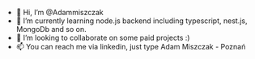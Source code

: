 - 👋 Hi, I’m @Adammiszczak
- 🌱 I’m currently learning node.js backend  including typescript, nest.js, MongoDb and so on.
- 💞️ I’m looking to collaborate on some paid projects :)
- 📫 You can reach me via linkedin, just type Adam Miszczak - Poznań

<!---
Adammiszczak/Adammiszczak is a ✨ special ✨ repository because its `README.md` (this file) appears on your GitHub profile.
You can click the Preview link to take a look at your changes.
--->
